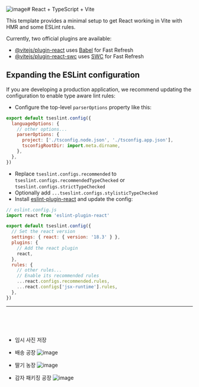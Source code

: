 ![image](https://github.com/user-attachments/assets/f94f0583-0c4f-4aa6-911a-2328b5fe15c4)# React + TypeScript + Vite

This template provides a minimal setup to get React working in Vite with HMR and some ESLint rules.

Currently, two official plugins are available:

- [@vitejs/plugin-react](https://github.com/vitejs/vite-plugin-react/blob/main/packages/plugin-react/README.md) uses [Babel](https://babeljs.io/) for Fast Refresh
- [@vitejs/plugin-react-swc](https://github.com/vitejs/vite-plugin-react-swc) uses [SWC](https://swc.rs/) for Fast Refresh

## Expanding the ESLint configuration

If you are developing a production application, we recommend updating the configuration to enable type aware lint rules:

- Configure the top-level `parserOptions` property like this:

```js
export default tseslint.config({
  languageOptions: {
    // other options...
    parserOptions: {
      project: ['./tsconfig.node.json', './tsconfig.app.json'],
      tsconfigRootDir: import.meta.dirname,
    },
  },
})
```

- Replace `tseslint.configs.recommended` to `tseslint.configs.recommendedTypeChecked` or `tseslint.configs.strictTypeChecked`
- Optionally add `...tseslint.configs.stylisticTypeChecked`
- Install [eslint-plugin-react](https://github.com/jsx-eslint/eslint-plugin-react) and update the config:

```js
// eslint.config.js
import react from 'eslint-plugin-react'

export default tseslint.config({
  // Set the react version
  settings: { react: { version: '18.3' } },
  plugins: {
    // Add the react plugin
    react,
  },
  rules: {
    // other rules...
    // Enable its recommended rules
    ...react.configs.recommended.rules,
    ...react.configs['jsx-runtime'].rules,
  },
})
```



***

<br/>
<br/>
<br/>

- 임시 사진 저장

- 배송 공장
![image](https://github.com/user-attachments/assets/38dbde9a-0ea7-4f4e-a1f1-078c78d6ba34)

- 딸기 농장
![image](https://github.com/user-attachments/assets/dfd8ee93-0f45-4d77-b2c4-8efe0eb9a34f)

- 감자 패키징 공장
![image](https://github.com/user-attachments/assets/255dbe43-5b43-47b4-8666-c2adacfec313)



